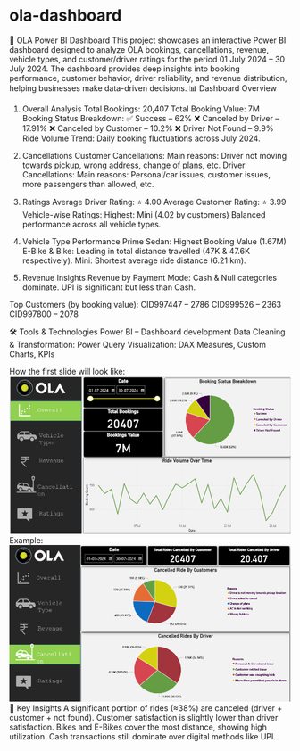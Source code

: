 # ola-dashboard
🚖 OLA Power BI Dashboard
This project showcases an interactive Power BI dashboard designed to analyze OLA bookings, cancellations, revenue, vehicle types, and customer/driver ratings for the period 01 July 2024 – 30 July 2024.
The dashboard provides deep insights into booking performance, customer behavior, driver reliability, and revenue distribution, helping businesses make data-driven decisions.
📊 Dashboard Overview
1. Overall Analysis
Total Bookings: 20,407
Total Booking Value: 7M
Booking Status Breakdown:
✅ Success – 62%
❌ Canceled by Driver – 17.91%
❌ Canceled by Customer – 10.2%
❌ Driver Not Found – 9.9%
Ride Volume Trend: Daily booking fluctuations across July 2024.

2. Cancellations
Customer Cancellations:
Main reasons: Driver not moving towards pickup, wrong address, change of plans, etc.
Driver Cancellations:
Main reasons: Personal/car issues, customer issues, more passengers than allowed, etc.

3. Ratings
Average Driver Rating: ⭐ 4.00
Average Customer Rating: ⭐ 3.99
Vehicle-wise Ratings:
Highest: Mini (4.02 by customers)
Balanced performance across all vehicle types.

4. Vehicle Type Performance
Prime Sedan: Highest Booking Value (1.67M)
E-Bike & Bike: Leading in total distance travelled (47K & 47.6K respectively).
Mini: Shortest average ride distance (6.21 km).

5. Revenue Insights
Revenue by Payment Mode:
Cash & Null categories dominate.
UPI is significant but less than Cash.

Top Customers (by booking value):
CID997447 – 2786
CID999526 – 2363
CID997800 – 2078

🛠️ Tools & Technologies
Power BI – Dashboard development
Data Cleaning & Transformation: Power Query
Visualization: DAX Measures, Custom Charts, KPIs

How the first slide will look like:
![alt text](https://github.com/Yogita2409/ola-dashboard/blob/master/slide%201.png)
Example: ![dashboard preview](https://github.com/Yogita2409/ola-dashboard/blob/master/slide%204.png)
📌 Key Insights
A significant portion of rides (≈38%) are canceled (driver + customer + not found).
Customer satisfaction is slightly lower than driver satisfaction.
Bikes and E-Bikes cover the most distance, showing high utilization.
Cash transactions still dominate over digital methods like UPI.
